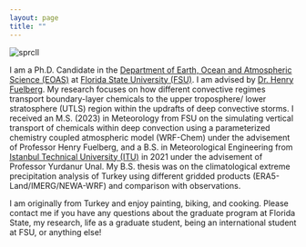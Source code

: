 ```yaml
---
layout: page
title: ""
---
```


![sprcll](https://github.com/cansud98/cansud98.github.io/assets/81981060/1c6af956-0f19-407a-9343-93af6bdc86a3)

I am a Ph.D. Candidate in the [Department of Earth, Ocean and Atmospheric Science (EOAS)](https://www.eoas.fsu.edu/) at [Florida State University (FSU)](https://www.fsu.edu/). I am advised by [Dr. Henry Fuelberg](https://atmos.eoas.fsu.edu/fuelberg/autobiography/). My research focuses on how different convective regimes transport boundary-layer chemicals to the upper troposphere/ lower stratosphere (UTLS) region within the updrafts of deep convective storms. I received an M.S. (2023) in Meteorology from FSU on the simulating vertical transport of chemicals within deep convection using a parameterized chemistry coupled atmospheric model (WRF-Chem) under the advisement of Professor Henry Fuelberg, and a B.S. in Meteorological Engineering from [Istanbul Technical University (ITU)](https://www.itu.edu.tr/en) in 2021 under the advisement of Professor Yurdanur Unal. My B.S. thesis was on the climatological extreme precipitation analysis of Turkey using different gridded products (ERA5-Land/IMERG/NEWA-WRF) and comparison with observations.

I am originally from Turkey and enjoy painting, biking, and cooking. Please contact me if you have any questions about the graduate program at Florida State, my research, life as a graduate student, being an international student at FSU, or anything else!
